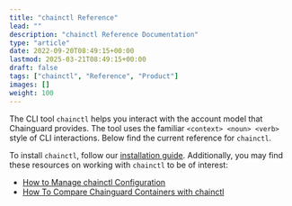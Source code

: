 ```yaml
---
title: "chainctl Reference"
lead: ""
description: "chainctl Reference Documentation"
type: "article"
date: 2022-09-20T08:49:15+00:00
lastmod: 2025-03-21T08:49:15+00:00
draft: false
tags: ["chainctl", "Reference", "Product"]
images: []
weight: 100
---
```


The CLI tool `chainctl` helps you interact with the account model that Chainguard provides. The tool uses the familiar `<context> <noun> <verb>` style of CLI interactions. Below find the current reference for `chainctl`.

To install `chainctl`, follow our <ins>[installation guide](/chainguard/administration/how-to-install-chainctl/)</ins>. Additionally, you may find these resources on working with `chainctl` to be of interest:

* <ins>[How to Manage chainctl Configuration](https://edu.chainguard.dev/chainguard/administration/manage-chainctl-config/)</ins>
* <ins>[How To Compare Chainguard Containers with chainctl](https://edu.chainguard.dev/chainguard/chainguard-images/how-to-use/comparing-images/)</ins>